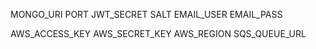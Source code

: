MONGO_URI
PORT
JWT_SECRET
SALT
EMAIL_USER
EMAIL_PASS


AWS_ACCESS_KEY
AWS_SECRET_KEY
AWS_REGION
SQS_QUEUE_URL